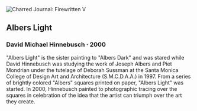 <div class="artwork-of-the-day">
  <div class="container">
    <div class="img-wrapper">
      <img
        src="https://uploads4.wikiart.org/images/david-michael-hinnebusch/albers-light-2000.jpg!Large.jpg"
        alt="Charred Journal: Firewritten V" />
    </div>
    <div class="artwork-detail">
      <div class="artwork-origin"> 
        <h2 class="artwork-name">Albers Light</h2>
        <h3 class="artist">
          David Michael Hinnebusch
                    ·  2000
        </h3>
      </div>
      <p class="description">
        <span class="artwork-description-text ng-binding" ng-bind-html="viewModel.ArtworkOfTheDay.Description | unsafe">"Albers Light" is the sister painting to "Albers Dark" and was stared while David Hinnebusch was studying the work of Joseph Albers and Piet Mondrian under the tutelage of Deborah Sussman at the Santa Monica College of Design Art and Architecture (S.M.C.D.A.A.) in 1997. From a series of brightly colored "Albers" squares printed on paper, "Albers Light" was started. In 2000, Hinnebusch painted to photographic tracing over the squares in celebration of the idea that the artist can triumph over the art they create.</span>
                        <div class="text-shadow-container" ng-show="showShadow" style=""></div>
      </p>
    </div>
  </div>

</div>
